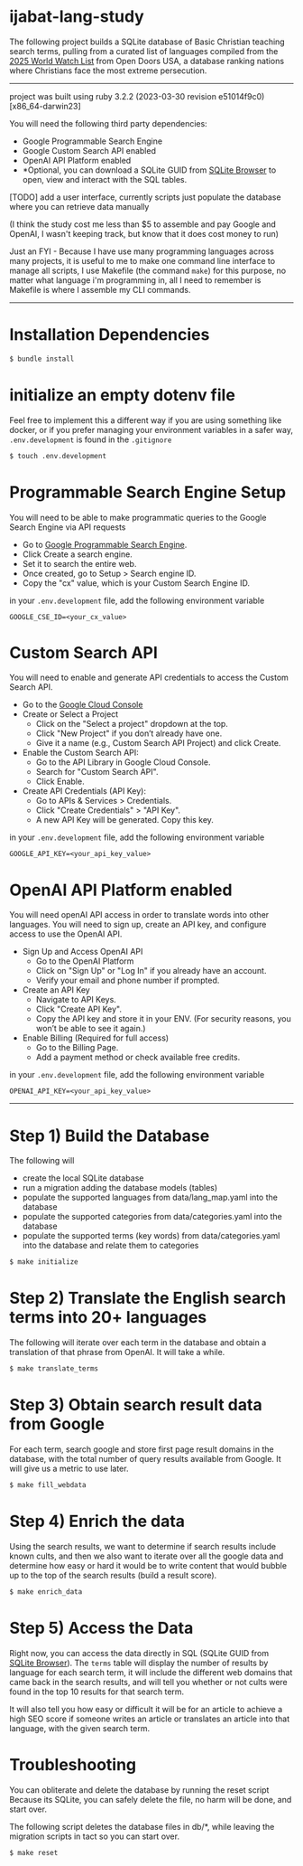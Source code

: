 # ijabat-lang-study

The following project builds a SQLite database of Basic Christian teaching search terms, pulling from a curated list of languages compiled from the [2025 World Watch List](https://www.opendoorsus.org/en-US/persecution/countries) from Open Doors USA, a database ranking nations where Christians face the most extreme persecution.

---

project was built using ruby 3.2.2 (2023-03-30 revision e51014f9c0) [x86_64-darwin23]

You will need the following third party dependencies:
- Google Programmable Search Engine
- Google Custom Search API enabled
- OpenAI API Platform enabled
- *Optional, you can download a SQLite GUID from [SQLite Browser](https://sqlitebrowser.org/) to open, view and interact with the SQL tables.

[TODO] add a user interface, currently scripts just populate the database where you can retrieve data manually

(I think the study cost me less than $5 to assemble and pay Google and OpenAI, I wasn't keeping track, but know that it does cost money to run)

Just an FYI - Because I have use many programming languages across many projects, it is useful to me to make one command line interface to manage all scripts, I use Makefile (the command `make`) for this purpose, no matter what language i'm programming in, all I need to remember is Makefile is where I assemble my CLI commands.

---

# Installation Dependencies
```bash
$ bundle install
```

# initialize an empty dotenv file
Feel free to implement this a different way if you are using something like docker, or if you prefer managing your environment variables in a safer way, `.env.development` is found in the `.gitignore`

```bash
$ touch .env.development
```

# Programmable Search Engine Setup
You will need to be able to make programmatic queries to the Google Search Engine via API requests

- Go to [Google Programmable Search Engine](https://programmablesearchengine.google.com/about/).
- Click Create a search engine.
- Set it to search the entire web.
- Once created, go to Setup > Search engine ID.
- Copy the "cx" value, which is your Custom Search Engine ID.

in your `.env.development` file, add the following environment variable
```
GOOGLE_CSE_ID=<your_cx_value>
```

# Custom Search API
You will need to enable and generate API credentials to access the Custom Search API.

- Go to the [Google Cloud Console](https://console.cloud.google.com/)
- Create or Select a Project
  - Click on the "Select a project" dropdown at the top.
  - Click "New Project" if you don’t already have one.
  - Give it a name (e.g., Custom Search API Project) and click Create.
- Enable the Custom Search API:
  - Go to the API Library in Google Cloud Console.
  - Search for "Custom Search API".
  - Click Enable.
- Create API Credentials (API Key):
  - Go to APIs & Services > Credentials.
  - Click "Create Credentials" > "API Key".
  - A new API Key will be generated. Copy this key.

in your `.env.development` file, add the following environment variable
```
GOOGLE_API_KEY=<your_api_key_value>
```

# OpenAI API Platform enabled
You will need openAI API access in order to translate words into other languages. You will need to sign up, create an API key, and configure access to use the OpenAI API.

- Sign Up and Access OpenAI API
  - Go to the OpenAI Platform
  - Click on "Sign Up" or "Log In" if you already have an account.
  - Verify your email and phone number if prompted.
- Create an API Key
  - Navigate to API Keys.
  - Click "Create API Key".
  - Copy the API key and store it in your ENV. (For security reasons, you won’t be able to see it again.)
- Enable Billing (Required for full access)
  - Go to the Billing Page.
  - Add a payment method or check available free credits.

in your `.env.development` file, add the following environment variable
```
OPENAI_API_KEY=<your_api_key_value>
```

---

# Step 1) Build the Database

The following will
- create the local SQLite database
- run a migration adding the database models (tables)
- populate the supported languages from data/lang_map.yaml into the database
- populate the supported categories from data/categories.yaml into the database
- populate the supported terms (key words) from data/categories.yaml into the database and relate them to categories

```bash
$ make initialize
```

# Step 2) Translate the English search terms into 20+ languages

The following will iterate over each term in the database and obtain a translation of that phrase from OpenAI. It will take a while.

```bash
$ make translate_terms
```

# Step 3) Obtain search result data from Google

For each term, search google and store first page result domains in the database, with the total number of query results available from Google. It will give us a metric to use later.

```bash
$ make fill_webdata
```

# Step 4) Enrich the data

Using the search results, we want to determine if search results include known cults, and then we also want to iterate over all the google data and determine how easy or hard it would be to write content that would bubble up to the top of the search results (build a result score).

```bash
$ make enrich_data
```

# Step 5) Access the Data

Right now, you can access the data directly in SQL (SQLite GUID from [SQLite Browser](https://sqlitebrowser.org/)). The `terms` table will display the number of results by language for each search term, it will include the different web domains that came back in the search results, and will tell you whether or not cults were found in the top 10 results for that search term.

It will also tell you how easy or difficult it will be for an article to achieve a high SEO score if someone writes an article or translates an article into that language, with the given search term.

# Troubleshooting
You can obliterate and delete the database by running the reset script
Because its SQLite, you can safely delete the file, no harm will be done, and start over.

The following script deletes the database files in db/*, while leaving the migration scripts in tact so you can start over.

```bash
$ make reset
```
